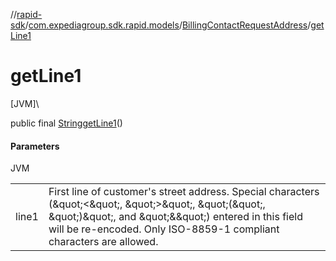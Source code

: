 //[rapid-sdk](../../../index.md)/[com.expediagroup.sdk.rapid.models](../index.md)/[BillingContactRequestAddress](index.md)/[getLine1](get-line1.md)

# getLine1

[JVM]\

public final [String](https://docs.oracle.com/javase/8/docs/api/java/lang/String.html)[getLine1](get-line1.md)()

#### Parameters

JVM

| | |
|---|---|
| line1 | First line of customer's street address. Special characters (\&quot;<\&quot;, \&quot;>\&quot;, \&quot;(\&quot;, \&quot;)\&quot;, and \&quot;&\&quot;) entered in this field will be re-encoded. Only ISO-8859-1 compliant characters are allowed. |
